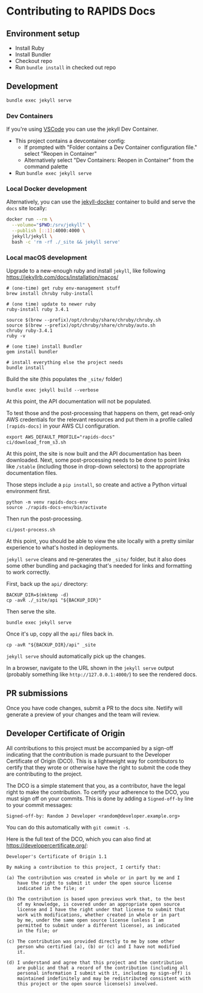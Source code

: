 # Contributing to RAPIDS Docs

## Environment setup

- Install Ruby
- Install Bundler
- Checkout repo
- Run `bundle install` in checked out repo

## Development

```sh
bundle exec jekyll serve
```

### Dev Containers

If you're using [VSCode](https://code.visualstudio.com/) you can use the jekyll Dev Container.

- This project contains a devcontainer config:
  - If prompted with "Folder contains a Dev Container configuration file." select "Reopen in Container"
  - Alternatively select "Dev Containers: Reopen in Container" from the command palette
- Run `bundle exec jekyll serve`

### Local Docker development

Alternatively, you can use the [jekyll-docker](https://github.com/envygeeks/jekyll-docker) container to build and serve the `docs` site locally:

```sh
docker run --rm \
  --volume="$PWD:/srv/jekyll" \
  --publish [::1]:4000:4000 \
  jekyll/jekyll \
  bash -c 'rm -rf ./_site && jekyll serve'
```

### Local macOS development

Upgrade to a new-enough ruby and install `jekyll`, like following https://jekyllrb.com/docs/installation/macos/

```shell
# (one-time) get ruby env-management stuff
brew install chruby ruby-install

# (one time) update to newer ruby
ruby-install ruby 3.4.1

source $(brew --prefix)/opt/chruby/share/chruby/chruby.sh
source $(brew --prefix)/opt/chruby/share/chruby/auto.sh
chruby ruby-3.4.1
ruby -v

# (one time) install Bundler
gem install bundler

# install everything else the project needs
bundle install
```

Build the site (this populates the `_site/` folder)

```shell
bundle exec jekyll build --verbose
```

At this point, the API documentation will not be populated.

To test those and the post-processing that happens on them, get read-only AWS credentials for the relevant resources
and put them in a profile called `[rapids-docs]` in your AWS CLI configuration.

```shell
export AWS_DEFAULT_PROFILE="rapids-docs"
ci/download_from_s3.sh
```

At this point, the site is now built and the API documentation has been downloaded.
Next, some post-processing needs to be done to point links like `/stable` (including those in drop-down selectors)
to the appropriate documentation files.

Those steps include a `pip install`, so create and active a Python virtual environment first.

```shell
python -m venv rapids-docs-env
source ./rapids-docs-env/bin/activate
```

Then run the post-processing.

```shell
ci/post-process.sh
```

At this point, you should be able to view the site locally with a pretty similar experience to what's hosted in deployments.

`jekyll serve` cleans and re-generates the `_site/` folder, but it also does some other bundling and packaging that's needed for links and formatting
to work correctly.

First, back up the `api/` directory:

```shell
BACKUP_DIR=$(mktemp -d)
cp -avR ./_site/api "${BACKUP_DIR}"
```

Then serve the site.

```shell
bundle exec jekyll serve
```

Once it's up, copy all the `api/` files back in.

```shell
cp -avR "${BACKUP_DIR}/api" _site
```

`jekyll serve` should automatically pick up the changes.

In a browser, navigate to the URL shown in the `jekyll serve` output (probably something like `http://127.0.0.1:4000/`) to see the rendered docs.

## PR submissions

Once you have code changes, submit a PR to the docs site. Netlify will generate
a preview of your changes and the team will review.

## Developer Certificate of Origin

All contributions to this project must be accompanied by a sign-off indicating that the contribution is made pursuant to the Developer Certificate of Origin (DCO). This is a lightweight way for contributors to certify that they wrote or otherwise have the right to submit the code they are contributing to the project.

The DCO is a simple statement that you, as a contributor, have the legal right to make the contribution. To certify your adherence to the DCO, you must sign off on your commits. This is done by adding a `Signed-off-by` line to your commit messages:

```
Signed-off-by: Random J Developer <random@developer.example.org>
```

You can do this automatically with `git commit -s`.

Here is the full text of the DCO, which you can also find at <https://developercertificate.org/>:

```
Developer's Certificate of Origin 1.1

By making a contribution to this project, I certify that:

(a) The contribution was created in whole or in part by me and I
    have the right to submit it under the open source license
    indicated in the file; or

(b) The contribution is based upon previous work that, to the best
    of my knowledge, is covered under an appropriate open source
    license and I have the right under that license to submit that
    work with modifications, whether created in whole or in part
    by me, under the same open source license (unless I am
    permitted to submit under a different license), as indicated
    in the file; or

(c) The contribution was provided directly to me by some other
    person who certified (a), (b) or (c) and I have not modified
    it.

(d) I understand and agree that this project and the contribution
    are public and that a record of the contribution (including all
    personal information I submit with it, including my sign-off) is
    maintained indefinitely and may be redistributed consistent with
    this project or the open source license(s) involved.
```
